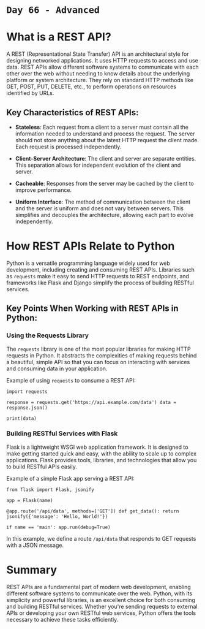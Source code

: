 # `Day 66 - Advanced`

# What is a REST API?

A REST (Representational State Transfer) API is an architectural style for designing networked applications. It uses HTTP requests to access and use data. REST APIs allow different software systems to communicate with each other over the web without needing to know details about the underlying platform or system architecture. They rely on standard HTTP methods like GET, POST, PUT, DELETE, etc., to perform operations on resources identified by URLs.

## Key Characteristics of REST APIs:

- **Stateless**: Each request from a client to a server must contain all the information needed to understand and process the request. The server should not store anything about the latest HTTP request the client made. Each request is processed independently.

- **Client-Server Architecture**: The client and server are separate entities. This separation allows for independent evolution of the client and server.

- **Cacheable**: Responses from the server may be cached by the client to improve performance.

- **Uniform Interface**: The method of communication between the client and the server is uniform and does not vary between servers. This simplifies and decouples the architecture, allowing each part to evolve independently.

# How REST APIs Relate to Python

Python is a versatile programming language widely used for web development, including creating and consuming REST APIs. Libraries such as `requests` make it easy to send HTTP requests to REST endpoints, and frameworks like Flask and Django simplify the process of building RESTful services.

## Key Points When Working with REST APIs in Python:

### Using the Requests Library

The `requests` library is one of the most popular libraries for making HTTP requests in Python. It abstracts the complexities of making requests behind a beautiful, simple API so that you can focus on interacting with services and consuming data in your application.

Example of using `requests` to consume a REST API:

```
import requests

response = requests.get('https://api.example.com/data') data = response.json()

print(data)
```


### Building RESTful Services with Flask

Flask is a lightweight WSGI web application framework. It is designed to make getting started quick and easy, with the ability to scale up to complex applications. Flask provides tools, libraries, and technologies that allow you to build RESTful APIs easily.

Example of a simple Flask app serving a REST API:

```
from flask import Flask, jsonify

app = Flask(name)

@app.route('/api/data', methods=['GET']) def get_data(): return jsonify({'message': 'Hello, World!'})

if name == 'main': app.run(debug=True)
```

In this example, we define a route `/api/data` that responds to GET requests with a JSON message.

# Summary

REST APIs are a fundamental part of modern web development, enabling different software systems to communicate over the web. Python, with its simplicity and powerful libraries, is an excellent choice for both consuming and building RESTful services. Whether you're sending requests to external APIs or developing your own RESTful web services, Python offers the tools necessary to achieve these tasks efficiently.
